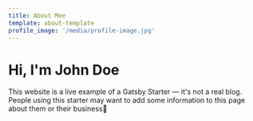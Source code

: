```yaml
---
title: About Mee
template: about-template
profile_image: '/media/profile-image.jpg'
---
```


# Hi, I'm John Doe

This website is a live example of a Gatsby Starter — it's not a real blog.
People using this starter may want to add some information to this page about them or their business
